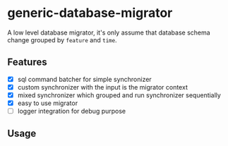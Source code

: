 # generic-database-migrator
A low level database migrator, it's only assume that database schema change grouped by `feature` and `time`.

## Features
- [x] sql command batcher for simple synchronizer
- [x] custom synchronizer with the input is the migrator context
- [x] mixed synchronizer which grouped and run synchronizer sequentially
- [x] easy to use migrator
- [ ] logger integration for debug purpose

## Usage
<todo>
